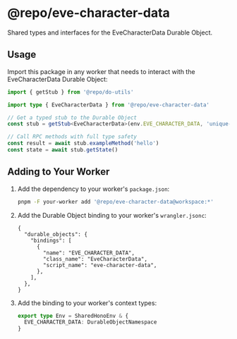 # @repo/eve-character-data

Shared types and interfaces for the EveCharacterData Durable Object.

## Usage

Import this package in any worker that needs to interact with the EveCharacterData Durable Object:

```typescript
import { getStub } from '@repo/do-utils'

import type { EveCharacterData } from '@repo/eve-character-data'

// Get a typed stub to the Durable Object
const stub = getStub<EveCharacterData>(env.EVE_CHARACTER_DATA, 'unique-id')

// Call RPC methods with full type safety
const result = await stub.exampleMethod('hello')
const state = await stub.getState()
```

## Adding to Your Worker

1. Add the dependency to your worker's `package.json`:

   ```bash
   pnpm -F your-worker add '@repo/eve-character-data@workspace:*'
   ```

2. Add the Durable Object binding to your worker's `wrangler.jsonc`:

   ```jsonc
   {
     "durable_objects": {
       "bindings": [
         {
           "name": "EVE_CHARACTER_DATA",
           "class_name": "EveCharacterData",
           "script_name": "eve-character-data",
         },
       ],
     },
   }
   ```

3. Add the binding to your worker's context types:
   ```typescript
   export type Env = SharedHonoEnv & {
     EVE_CHARACTER_DATA: DurableObjectNamespace
   }
   ```
